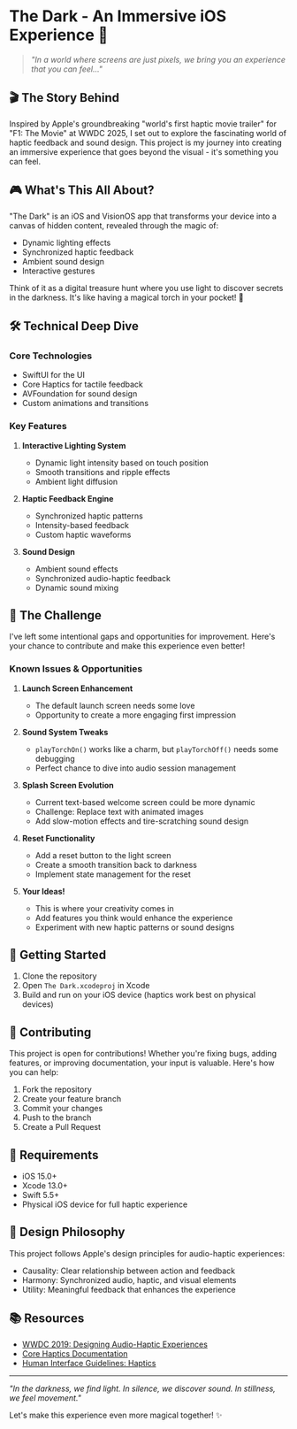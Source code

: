 # The Dark - An Immersive iOS Experience 🌟

> *"In a world where screens are just pixels, we bring you an experience that you can feel..."* 

## 🎬 The Story Behind

Inspired by Apple's groundbreaking "world's first haptic movie trailer" for "F1: The Movie" at WWDC 2025, I set out to explore the fascinating world of haptic feedback and sound design. This project is my journey into creating an immersive experience that goes beyond the visual - it's something you can feel.

## 🎮 What's This All About?

"The Dark" is an iOS and VisionOS app that transforms your device into a canvas of hidden content, revealed through the magic of:
- Dynamic lighting effects
- Synchronized haptic feedback
- Ambient sound design
- Interactive gestures

Think of it as a digital treasure hunt where you use light to discover secrets in the darkness. It's like having a magical torch in your pocket! 🔦

## 🛠️ Technical Deep Dive

### Core Technologies
- SwiftUI for the UI
- Core Haptics for tactile feedback
- AVFoundation for sound design
- Custom animations and transitions

### Key Features
1. **Interactive Lighting System**
   - Dynamic light intensity based on touch position
   - Smooth transitions and ripple effects
   - Ambient light diffusion

2. **Haptic Feedback Engine**
   - Synchronized haptic patterns
   - Intensity-based feedback
   - Custom haptic waveforms

3. **Sound Design**
   - Ambient sound effects
   - Synchronized audio-haptic feedback
   - Dynamic sound mixing

## 🎯 The Challenge

I've left some intentional gaps and opportunities for improvement. Here's your chance to contribute and make this experience even better!

### Known Issues & Opportunities
1. **Launch Screen Enhancement**
   - The default launch screen needs some love
   - Opportunity to create a more engaging first impression

2. **Sound System Tweaks**
   - `playTorchOn()` works like a charm, but `playTorchOff()` needs some debugging
   - Perfect chance to dive into audio session management

3. **Splash Screen Evolution**
   - Current text-based welcome screen could be more dynamic
   - Challenge: Replace text with animated images
   - Add slow-motion effects and tire-scratching sound design

4. **Reset Functionality**
   - Add a reset button to the light screen
   - Create a smooth transition back to darkness
   - Implement state management for the reset

5. **Your Ideas!**
   - This is where your creativity comes in
   - Add features you think would enhance the experience
   - Experiment with new haptic patterns or sound designs

## 🚀 Getting Started

1. Clone the repository
2. Open `The Dark.xcodeproj` in Xcode
3. Build and run on your iOS device (haptics work best on physical devices)

## 🤝 Contributing

This project is open for contributions! Whether you're fixing bugs, adding features, or improving documentation, your input is valuable. Here's how you can help:

1. Fork the repository
2. Create your feature branch
3. Commit your changes
4. Push to the branch
5. Create a Pull Request

## 📱 Requirements

- iOS 15.0+
- Xcode 13.0+
- Swift 5.5+
- Physical iOS device for full haptic experience

## 🎨 Design Philosophy

This project follows Apple's design principles for audio-haptic experiences:
- Causality: Clear relationship between action and feedback
- Harmony: Synchronized audio, haptic, and visual elements
- Utility: Meaningful feedback that enhances the experience

## 📚 Resources

- [WWDC 2019: Designing Audio-Haptic Experiences](https://developer.apple.com/videos/play/wwdc2019/810/)
- [Core Haptics Documentation](https://developer.apple.com/documentation/corehaptics)
- [Human Interface Guidelines: Haptics](https://developer.apple.com/design/human-interface-guidelines/haptics)

---

*"In the darkness, we find light. In silence, we discover sound. In stillness, we feel movement."* 

Let's make this experience even more magical together! ✨ 
